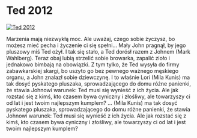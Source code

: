 Ted 2012 
=============
[![Ted 2012 ](http://vidos.pl/images/player.gif)](http://vidos.pl/ted-2012)

 Marzenia mają niezwykłą moc. Ale uważaj, czego sobie życzysz, bo możesz mieć pecha i życzenie ci się spełni… Mały John pragnął, by jego pluszowy miś Ted ożył. I tak się stało, a Ted dorósł razem z Johnem (Mark Wahlberg). Teraz obaj lubią strzelić sobie browarka, zapalić zioło i jednakowo bimbają na obowiązki. Z tym tylko, że Ted wysyła do firmy zabawkarskiej skargi, bo uszyto go bez pewnego ważnego męskiego organu, a John znalazł sobie dziewczynę. I to właśnie Lori (Mila Kunis) ma tak dosyć pyskatego pluszaka, sprowadzającego do domu różne panienki, że stawia Johnowi warunek: Ted musi się wynieść z ich życia. Ale jak rozstać się z kimś, kto czasem bywa cyniczny i złośliwy, ale towarzyszy ci od lat i jest twoim najlepszym kumplem?   ... (Mila Kunis) ma tak dosyć pyskatego pluszaka, sprowadzającego do domu różne panienki, że stawia Johnowi warunek: Ted musi się wynieść z ich życia. Ale jak rozstać się z kimś, kto czasem bywa cyniczny i złośliwy, ale towarzyszy ci od lat i jest twoim najlepszym kumplem?
